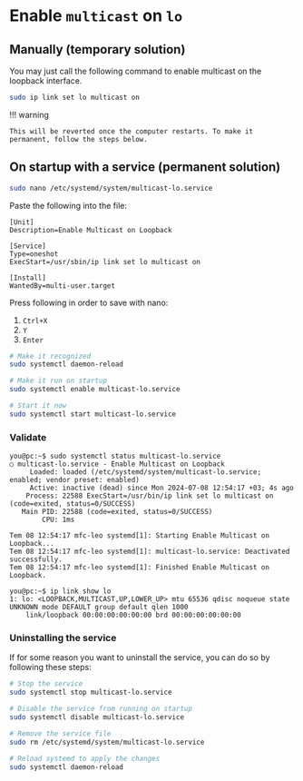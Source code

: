 # Enable `multicast` on `lo`

## Manually (temporary solution)

You may just call the following command to enable multicast on the loopback interface.

```bash
sudo ip link set lo multicast on
```

!!! warning

    This will be reverted once the computer restarts. To make it permanent, follow the steps below.

## On startup with a service (permanent solution)

```bash
sudo nano /etc/systemd/system/multicast-lo.service
```

Paste the following into the file:

```service
[Unit]
Description=Enable Multicast on Loopback

[Service]
Type=oneshot
ExecStart=/usr/sbin/ip link set lo multicast on

[Install]
WantedBy=multi-user.target
```

Press following in order to save with nano:

1. `Ctrl+X`
2. `Y`
3. `Enter`

```bash
# Make it recognized
sudo systemctl daemon-reload

# Make it run on startup
sudo systemctl enable multicast-lo.service

# Start it now
sudo systemctl start multicast-lo.service
```

### Validate

```console
you@pc:~$ sudo systemctl status multicast-lo.service
○ multicast-lo.service - Enable Multicast on Loopback
     Loaded: loaded (/etc/systemd/system/multicast-lo.service; enabled; vendor preset: enabled)
     Active: inactive (dead) since Mon 2024-07-08 12:54:17 +03; 4s ago
    Process: 22588 ExecStart=/usr/bin/ip link set lo multicast on (code=exited, status=0/SUCCESS)
   Main PID: 22588 (code=exited, status=0/SUCCESS)
        CPU: 1ms

Tem 08 12:54:17 mfc-leo systemd[1]: Starting Enable Multicast on Loopback...
Tem 08 12:54:17 mfc-leo systemd[1]: multicast-lo.service: Deactivated successfully.
Tem 08 12:54:17 mfc-leo systemd[1]: Finished Enable Multicast on Loopback.
```

```console
you@pc:~$ ip link show lo
1: lo: <LOOPBACK,MULTICAST,UP,LOWER_UP> mtu 65536 qdisc noqueue state UNKNOWN mode DEFAULT group default qlen 1000
    link/loopback 00:00:00:00:00:00 brd 00:00:00:00:00:00
```

### Uninstalling the service

If for some reason you want to uninstall the service, you can do so by following these steps:

```bash
# Stop the service
sudo systemctl stop multicast-lo.service

# Disable the service from running on startup
sudo systemctl disable multicast-lo.service

# Remove the service file
sudo rm /etc/systemd/system/multicast-lo.service

# Reload systemd to apply the changes
sudo systemctl daemon-reload
```
